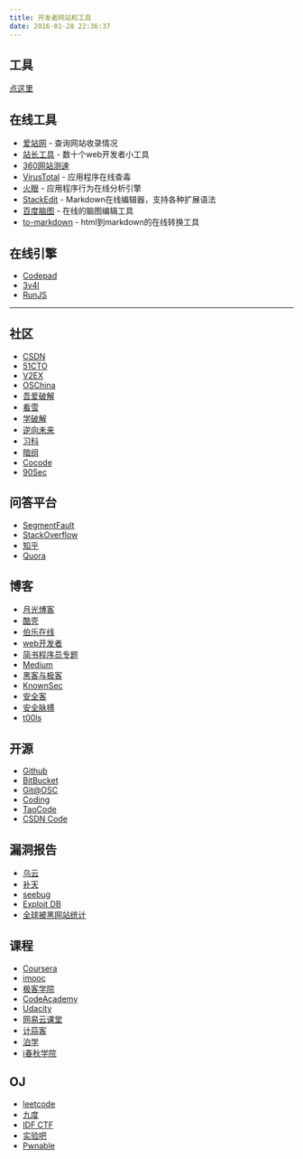 ```yaml
---
title: 开发者网站和工具
date: 2016-01-28 22:36:37
---
```


## 工具

[点这里](https://github.com/wizardforcel/se-tools)

## 在线工具

*   [爱站网](http://www.aizhan.com/) - 查询网站收录情况
*   [站长工具](http://tool.chinaz.com/) - 数十个web开发者小工具
*   [360网站测速](http://ce.cloud.360.cn/)
*   [VirusTotal](https://www.virustotal.com/) - 应用程序在线查毒
*   [火眼](https://fireeye.ijinshan.com/) - 应用程序行为在线分析引擎
*   [StackEdit](https://stackedit.io/) - Markdown在线编辑器，支持各种扩展语法
*   [百度脑图](http://naotu.baidu.com/) - 在线的脑图编辑工具
*   [to-markdown](http://domchristie.github.io/to-markdown/) - html到markdown的在线转换工具

## 在线引擎

*   [Codepad](http://codepad.org/)
*   [3v4l](http://3v4l.org/)
*   [RunJS](http://runjs.cn/)

* * *

## 社区

*   [CSDN](http://www.csdn.net/)
*   [51CTO](http://www.51cto.com/)
*   [V2EX](https://v2ex.com/)
*   [OSChina](http://www.oschina.net/)
*   [吾爱破解](http://www.52pojie.cn/)
*   [看雪](http://www.pediy.com/)
*   [学破解](http://www.xuepojie.com/)
*   [逆向未来](http://www.pd521.com/)
*   [习科](https://silic.org)
*   [暗组](http://forum.cnsec.org/)
*   [Cocode](http://cocode.cc)
*   [90Sec](https://forum.90sec.org/)

## 问答平台

*   [SegmentFault](http://segmentfault.com/)
*   [StackOverflow](http://stackoverflow.com/)
*   [知乎](https://www.zhihu.com/)
*   [Quora](https://www.quora.com/)

## 博客

*   [月光博客](http://www.williamlong.info/)
*   [酷壳](http://coolshell.cn/)
*   [伯乐在线](http://www.jobbole.com/)
*   [web开发者](http://www.admin10000.com/)
*   [简书程序员专题](http://www.jianshu.com/collection/NEt52a)
*   [Medium](https://medium.com/)
*   [黑客与极客](http://www.freebuf.com/)
*   [KnownSec](http://blog.knownsec.com/)
*   [安全客](http://bobao.360.cn/)
*   [安全脉搏](https://www.secpulse.com/)
*   [t00ls](https://www.t00ls.net/)

## 开源

*   [Github](https://github.com/)
*   [BitBucket](https://bitbucket.org/)
*   [Git@OSC](http://git.oschina.net/)
*   [Coding](https://coding.net/)
*   [TaoCode](http://code.taobao.org/)
*   [CSDN Code](http://code.csdn.net/)


## 漏洞报告

*   [乌云](http://www.wooyun.org/)
*   [补天](http://butian.360.cn/)
*   [seebug](https://www.seebug.org/)
*   [Exploit DB](https://www.exploit-db.com/)
*   [全球被黑网站统计](http://www.hack-cn.com/)

## 课程

*   [Coursera](https://www.coursera.org/)
*   [imooc](http://www.imooc.com/)
*   [极客学院](http://www.jikexueyuan.com/)
*   [CodeAcademy](http://www.codecademy.com/)
*   [Udacity](https://cn.udacity.com/)
*   [网易云课堂](http://study.163.com/)
*   [计蒜客](http://www.jisuanke.com/)
*   [泊学](https://www.boxueio.com/)
*   [i春秋学院](http://www.ichunqiu.com/)

## OJ

*   [leetcode](https://oj.leetcode.com/)
*   [九度](http://ac.jobdu.com/)
*   [IDF CTF](http://ctf.idf.cn/index.php)
*   [实验吧](http://www.shiyanbar.com/ctf/beginner)
*   [Pwnable](http://www.pwnable.kr/)
